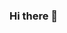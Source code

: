 ### Hi there 👋

<!--
**hammytush/Hammytush** is a ✨ _special_ ✨ repository because its `README.md` (this file) appears on your GitHub profile.

Here are some ideas to get you started:

- 🔭 I’m currently working on a new and working sms bombing
- 🌱 I’m currently learning programming
- 👯 I’m looking to collaborate on new programmers
- 🤔 I’m looking for help with Experts
- 💬 Ask me about ...
- 📫 How to reach me: ... omotoshoabdulhameed@gmail.com ( Gmail) Hammytush (Facebook) +2349076021447
- 😄 Pronouns: ...
- ⚡ Fun fact: ...
-->
